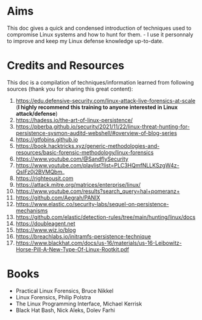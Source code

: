 # Aims
This doc gives a quick and condensed introduction of techniques used to compromise Linux systems and how to hunt for them. - I use it personnaly to improve and keep my Linux defense knowledge up-to-date.

# Credits and Resources
This doc is a compilation of techniques/information learned from following sources (thank you for sharing this great content):
1. https://edu.defensive-security.com/linux-attack-live-forensics-at-scale (**I highly recommend this training to anyone interested in Linux attack/defense**)
2. https://hadess.io/the-art-of-linux-persistence/
3. https://pberba.github.io/security/2021/11/22/linux-threat-hunting-for-persistence-sysmon-auditd-webshell/#overview-of-blog-series
4. https://gtfobins.github.io
5. https://book.hacktricks.xyz/generic-methodologies-and-resources/basic-forensic-methodology/linux-forensics
6. https://www.youtube.com/@SandflySecurity
7. https://www.youtube.com/playlist?list=PLC3HQmfNLLKSzgW4z-QsIFz0j2BVMQbm_
8. https://righteousit.com
9. https://attack.mitre.org/matrices/enterprise/linux/
10. https://www.youtube.com/results?search_query=hal+pomeranz+
11. https://github.com/Aegrah/PANIX
12. https://www.elastic.co/security-labs/sequel-on-persistence-mechanisms
13. https://github.com/elastic/detection-rules/tree/main/hunting/linux/docs
14. https://doubleagent.net
15. https://www.wiz.io/blog
16. https://breachlabs.io/initramfs-persistence-technique
17. https://www.blackhat.com/docs/us-16/materials/us-16-Leibowitz-Horse-Pill-A-New-Type-Of-Linux-Rootkit.pdf

# Books 
- Practical Linux Forensics, Bruce Nikkel  
- Linux Forensics, Philip Polstra  
- The Linux Programming Interface, Michael Kerrisk
- Black Hat Bash, Nick Aleks, Dolev Farhi